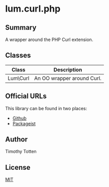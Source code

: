 # lum.curl.php

## Summary

A wrapper around the PHP Curl extension.

## Classes

| Class                   | Description                                       |
| ----------------------- | ------------------------------------------------- |
| Lum\Curl                | An OO wrapper around Curl.                        |

## Official URLs

This library can be found in two places:

 * [Github](https://github.com/supernovus/lum.curl.php)
 * [Packageist](https://packagist.org/packages/lum/lum-curl)

## Author

Timothy Totten

## License

[MIT](https://spdx.org/licenses/MIT.html)
